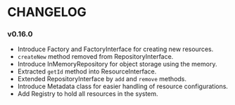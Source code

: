 CHANGELOG
=========

### v0.16.0

* Introduce Factory and FactoryInterface for creating new resources.
* ``createNew`` method removed from RepositoryInterface.
* Introduce InMemoryRepository for object storage using the memory.
* Extracted ``getId`` method into ResourceInterface.
* Extended RepositoryInterface by ``add`` and ``remove`` methods.
* Introduce Metadata class for easier handling of resource configurations.
* Add Registry to hold all resources in the system.
